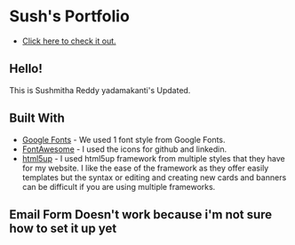 # Sush's Portfolio

* [Click here to check it out.](https://sush-tech.github.io/Updated_Portfolio/)

## Hello!

This is Sushmitha Reddy yadamakanti's Updated.

## Built With

* [Google Fonts](https://fonts.google.com/) - We used 1 font style from Google Fonts.
* [FontAwesome](https://fontawesome.com/) - I used the icons for github and linkedin.
* [html5up](https://html5up.net/) - I used html5up framework from multiple styles that they have for my website. I like the ease of the framework as they offer easily templates but the syntax or editing and creating new cards and banners can be difficult if you are using multiple frameworks. 
 
## Email Form Doesn't work because i'm not sure how to set it up yet

